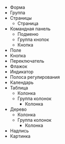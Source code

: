 + Форма
+ Группа
+ Страницы
  + Страница
+ Командная панель
  + Подменю
  + Группа кнопок
  + Кнопка
+ Поле
+ Кнопка
+ Переключатель
+ Флажок
+ Индикатор
+ Полоса регулирования
+ Календарь
+ Таблица
  + Колонка
  + Группа колонок
    * Колонка
+ Дерево
  + Колонка
  + Группа колонок
    + Колонка
+ Надпись
+ Картинка